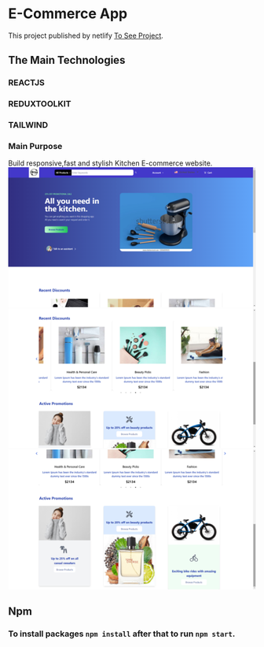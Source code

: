 # E-Commerce App

This project published by netlify [To See Project](https://63aab7932f2679582377cfb8--react-tailwind-store-tugcan.netlify.app/).
## The Main Technologies 

### REACTJS 
### REDUXTOOLKIT
### TAILWIND

### Main Purpose

Build responsive,fast and stylish Kitchen E-commerce website.
![Project Images](https://raw.githubusercontent.com/tugcan-kartal/Kitchen-Store/main/public/(1282).png)
![Project Images](https://raw.githubusercontent.com/tugcan-kartal/Kitchen-Store/main/public/(1283).png)
![Project Images](https://raw.githubusercontent.com/tugcan-kartal/Kitchen-Store/main/public/(1284).png)


## Npm

### To install packages `npm install` after that to run `npm start`.
